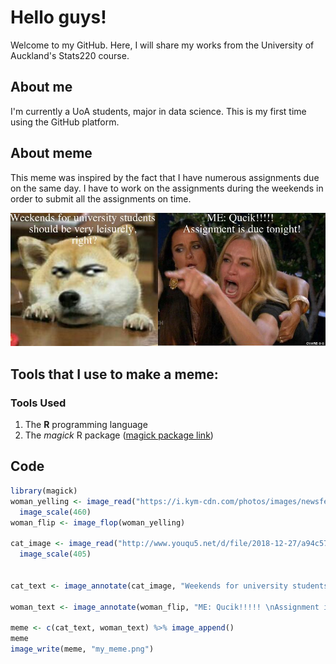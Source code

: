 # Hello guys!
Welcome to my GitHub. 
Here, I will share my works from the University of Auckland's Stats220 course.

## About me
I'm currently a UoA students, major in data science. This is my first time using the GitHub platform. 
## About meme 
This meme was inspired by the fact that I have numerous assignments due on the same day. I have to work on the assignments during the weekends in order to submit all the assignments on time.

![](my_meme.png)
## Tools that I use to make a meme:
 ### Tools Used
1. The **R** programming language 
2. The *magick* R package ([magick package link](https://cran.r-project.org/web/packages/magick/vignettes/intro.html))

## Code
```r
library(magick)
woman_yelling <- image_read("https://i.kym-cdn.com/photos/images/newsfeed/001/505/717/49b.jpg") %>%
  image_scale(460) 
woman_flip <- image_flop(woman_yelling)

cat_image <- image_read("http://www.youqu5.net/d/file/2018-12-27/a94c57566d3e02cf59640368ab39e58f.jpg") %>%
  image_scale(405)


cat_text <- image_annotate(cat_image, "Weekends for university students \nshould be very leisurely, \nright?", font = 'Times', size = 30, color = "white", gravity = "north")

woman_text <- image_annotate(woman_flip, "ME: Qucik!!!!! \nAssignment is due tonight!", font = 'Times', size = 30, color = "white", gravity = "north")

meme <- c(cat_text, woman_text) %>% image_append()
meme
image_write(meme, "my_meme.png")
```



